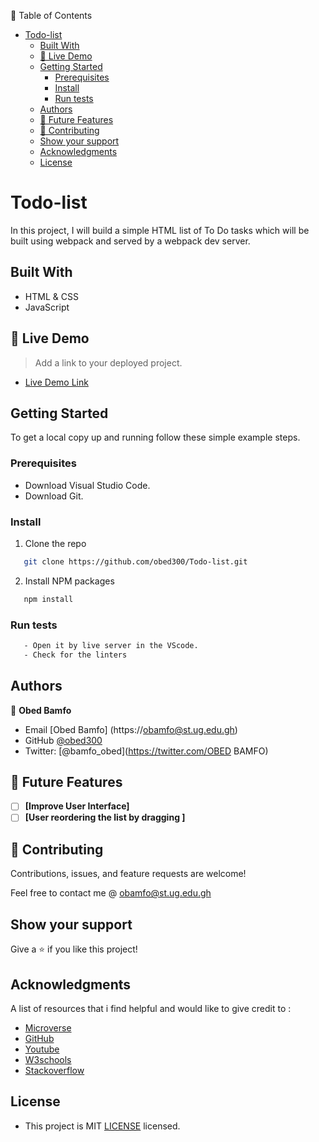  📗 Table of Contents

- [Todo-list](#todo-list)
  - [Built With](#built-with)
  - [🚀 Live Demo](#live-demo)
  - [Getting Started](#getting-started)
    - [Prerequisites](#prerequisites)
    - [Install](#install)
    - [Run tests](#run-tests)
  - [Authors](#authors)
  - [🔭 Future Features ](#-future-features-)
  - [🤝 Contributing](#-contributing)
  - [Show your support](#show-your-support)
  - [Acknowledgments](#acknowledgments)
  - [License](#license)
# Todo-list
In this project, I will build a simple HTML list of To Do tasks which will be built using webpack and served by a webpack dev server.

## Built With

- HTML & CSS
- JavaScript

## 🚀 Live Demo <a name="live-demo"></a>

> Add a link to your deployed project.

- [Live Demo Link](https://obed300.github.io/Todo-list/)

## Getting Started

To get a local copy up and running follow these simple example steps.

### Prerequisites
- Download Visual Studio Code.
- Download Git.

### Install

1. Clone the repo
```sh
   git clone https://github.com/obed300/Todo-list.git
```
2. Install NPM packages
```sh
   npm install
```

### Run tests
 ```sh
    - Open it by live server in the VScode.
    - Check for the linters
 ```

## Authors

👤 **Obed Bamfo**

- Email [Obed Bamfo] (https://obamfo@st.ug.edu.gh)
- GitHub [@obed300](https://github.com/obed300)
- Twitter: [@bamfo_obed](https://twitter.com/OBED BAMFO)

## 🔭 Future Features <a name="future-features"></a>

- [ ] **[Improve User Interface]**
- [ ] **[User reordering the list by dragging ]**

## 🤝 Contributing

Contributions, issues, and feature requests are welcome!

Feel free to contact me @ obamfo@st.ug.edu.gh

## Show your support

Give a ⭐️ if you like this project!

## Acknowledgments

A list of resources that i find helpful and would like to give credit to :

- [Microverse ](https://www.microverse.org)
- [GitHub ](https://www.github.com)
- [Youtube ](https://www.youtube.com)
- [W3schools ](https://www.w3schools.com)
- [Stackoverflow ](https://stackoverflow.com)
## License
- This project is MIT [LICENSE](./LICENSE) licensed.
